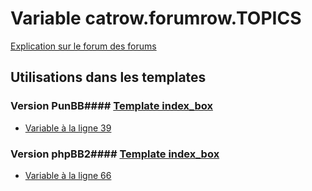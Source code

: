 # Variable catrow.forumrow.TOPICS
[Explication sur le forum des forums](http://forum.forumactif.com/t294113-listing-des-variables#catrow.forumrow.TOPICS)
## Utilisations dans les templates
### Version PunBB#### [Template index_box](punbb/index_box.md)
* [Variable à la ligne 39](../punbb/index_box.tpl#L39)
### Version phpBB2#### [Template index_box](subsilver/index_box.md)
* [Variable à la ligne 66](../subsilver/index_box.tpl#L66)